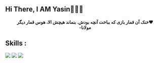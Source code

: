 <h2> Hi There, I AM Yasin🙋🏻‍♂️</h2>



<h4 align='center'>
<p1>خنک آن قمار بازی که بباخت آنچه بودش. بنماند هیچش الا، هوس قمار دیگر❤️</p1>
</br>
<p1>-مولانا</p1>
 
</h4>

<h2> Skills : </h2>
<img src="https://skillicons.dev/icons?i=html,css,sass,bootstrap,tailwindcss" />
<img src="https://skillicons.dev/icons?i=js,react,redux,nextjs,ts" />
<img src="https://skillicons.dev/icons?i=py,git,github,vscode,linux" />

